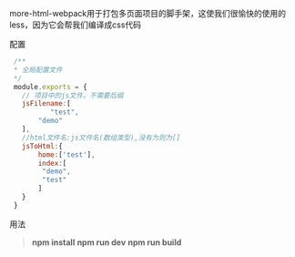 
more-html-webpack用于打包多页面项目的脚手架，这使我们很愉快的使用的less，因为它会帮我们编译成css代码


配置

```javascript
 /**
 * 全局配置文件
 */
 module.exports = {
   // 项目中的js文件，不需要后缀
   jsFilename:[
          "test",
   	   "demo"
   ],
   //html文件名:js文件名(数组类型),没有为则为[]
   jsToHtml:{
   	   home:['test'],
   	   index:[
   	   	"demo",
   	   	"test"
   	   ]
   }
 }

```
用法

> **npm install** 
> **npm run dev**
> **npm run build**
